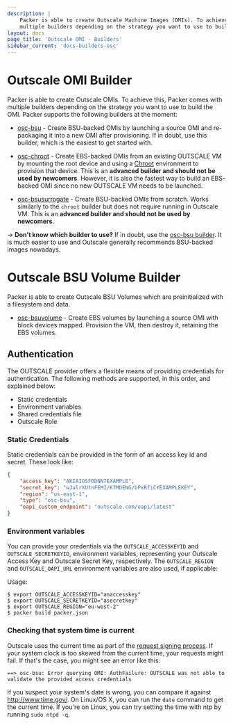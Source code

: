 ```yaml
---
description: |
    Packer is able to create Outscale Machine Images (OMIs). To achieve this, Packer comes with
    multiple builders depending on the strategy you want to use to build the OMI.
layout: docs
page_title: 'Outscale OMI - Builders'
sidebar_current: 'docs-builders-osc'
---
```


# Outscale OMI Builder

Packer is able to create Outscale OMIs. To achieve this, Packer comes with
multiple builders depending on the strategy you want to use to build the OMI.
Packer supports the following builders at the moment:

- [osc-bsu](/docs/builders/osc-bsu.html) - Create BSU-backed OMIs by
    launching a source OMI and re-packaging it into a new OMI after
    provisioning. If in doubt, use this builder, which is the easiest to get
    started with.

- [osc-chroot](/docs/builders/osc-chroot.html) - Create EBS-backed OMIs
    from an existing OUTSCALE VM by mounting the root device and using a
    [Chroot](https://en.wikipedia.org/wiki/Chroot) environment to provision
    that device. This is an **advanced builder and should not be used by
    newcomers**. However, it is also the fastest way to build an EBS-backed OMI
    since no new OUTSCALE VM needs to be launched.

- [osc-bsusurrogate](/docs/builders/osc-bsusurrogate.html) - Create BSU-backed OMIs from scratch. Works similarly to the `chroot` builder but does
    not require running in Outscale VM. This is an **advanced builder and should not be
    used by newcomers**.

-&gt; **Don't know which builder to use?** If in doubt, use the [osc-bsu
builder](/docs/builders/osc-bsu.html). It is much easier to use and Outscale generally recommends BSU-backed images nowadays.

# Outscale BSU Volume Builder

Packer is able to create Outscale BSU Volumes which are preinitialized with a filesystem and data.

- [osc-bsuvolume](/docs/builders/osc-bsuvolume.html) - Create EBS volumes by launching a source OMI with block devices mapped. Provision the VM, then destroy it, retaining the EBS volumes.

## Authentication

The OUTSCALE provider offers a flexible means of providing credentials for authentication. The following methods are supported, in this order, and explained below:

- Static credentials
- Environment variables
- Shared credentials file
- Outscale Role

### Static Credentials

Static credentials can be provided in the form of an access key id and secret.
These look like:

``` json
{
    "access_key": "AKIAIOSFODNN7EXAMPLE",
    "secret_key": "wJalrXUtnFEMI/K7MDENG/bPxRfiCYEXAMPLEKEY",
    "region": "us-east-1",
    "type": "osc-bsu",
    "oapi_custom_endpoint": "outscale.com/oapi/latest"
}
```

### Environment variables

You can provide your credentials via the `OUTSCALE_ACCESSKEYID` and
`OUTSCALE_SECRETKEYID`, environment variables, representing your Outscale Access
Key and Outscale Secret Key, respectively. The `OUTSCALE_REGION` and
`OUTSCALE_OAPI_URL` environment variables are also used, if applicable:

Usage:

    $ export OUTSCALE_ACCESSKEYID="anaccesskey"
    $ export OUTSCALE_SECRETKEYID="asecretkey"
    $ export OUTSCALE_REGION="eu-west-2"
    $ packer build packer.json

### Checking that system time is current

Outscale uses the current time as part of the [request signing
process](http://docs.aws.osc.com/general/latest/gr/sigv4_signing.html). If
your system clock is too skewed from the current time, your requests might
fail. If that's the case, you might see an error like this:

    ==> osc-bsu: Error querying OMI: AuthFailure: OUTSCALE was not able to validate the provided access credentials

If you suspect your system's date is wrong, you can compare it against
<http://www.time.gov/>. On Linux/OS X, you can run the `date` command to get
the current time. If you're on Linux, you can try setting the time with ntp by
running `sudo ntpd -q`.
